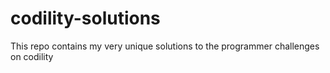 # codility-solutions

This repo contains my very unique solutions to the programmer challenges on codility
